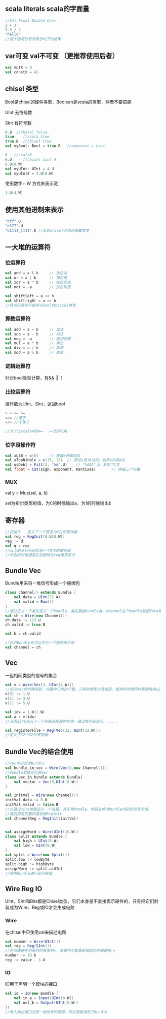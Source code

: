 ## scala literals scala的字面量
```scala
//Int Float Double Char 
2 + 3
5.0 / 2
"hello"
//很少使用分号来表示句子的结束
```
## var可变 val不可变 （更推荐使用后者）
```scala
var mutX = 0
val constX = 42
```
## chisel 类型
Bool是chisel的硬件类型，Boolean是scala的类型，两者不要搞混

UInt 无符号数

SInt 有符号数
```scala
0.B  //chisel false
true    //scala true
true.B  //chisel true
val myBool: Bool = true.B   //announce a true 

6   //scala6
6.U     //chisel uint 6
6.U(8.W)
val myUInt: UInt = 4.U
val myUInt8 = 4.U(8.W)
```
使用数字+ W 方式来表示宽
```scala
3.U(4.W)
```
## 使用其他进制来表示
```scala
"hff".U
"o377".U
"b1111_1111".U //此处chisel会自动推算宽度
```
## 一大堆的运算符
### 位运算符
```scala
val and = a & b		// 按位与
val or = a | b		// 按位或
val xor = a ^ b		// 按位异或
val not = ~a		// 按位取反

val shiftleft = a << b
val shiftright = a >> b
//移位运算符不能用于bool的chisel类型
```
### 算数运算符
```scala
val add = a + b		// 加法
val sub = a - b		// 减法
val neg = -a		// 取相反数
val mul = a * b		// 乘法
val div = a / b		// 除法
val mod = a % b		// 取余
```

### 逻辑运算符
针对bool类型计算，有&& || ！
### 比较运算符
操作数为UInt、SInt，返回bool
```scala
> < <= >=
=== //等于
=/= //不等于

//为了让scala中的==  !=仍然可用
```
### 位字段操作符
```scala
val xLSB = x(0)		// 提取x的最低位
val xTopNibble = x(15, 12)	// 假设x是16位的，提取x的高4位
val usDebt = Fill(3, "hA".U)	// "hAAA".U 复制了3次
val float = Cat(sign, exponent, mantissa)		// 拼接三个向量
```
### MUX
val y = Mux(sel, a, b)

sel为布尔类型的值，为0的时候输出a，为1的时候输出b
## 寄存器
```scala
//初始化   定义了一个宽度为8位的寄存器
val reg = RegInit(0.U(8.W))
reg := d
val q = reg
//以上的三行代码实现一个8位的寄存器
//命名的时候通常在后面标注reg用来区分
```
## Bundle Vec
Bundle用来将一堆信号形成一个捆绑包
```scala
class Channel() extends Bundle {
    val data = UInt(32.W)
    val valid = Bool()
}
//通过定义一个类来定义一个bundle，类拓展自bundle类，channel这个bundle就把data和valid的两个信号捆绑在了一起，如果要使用这个bundle的话，我们可以new一个Channel然后把它封装到一个Wire里面
val ch = Wire(new Channel())
ch.data := 123.U
ch.valid := true.B

val b = ch.valid

//此外bundle也可以作为一个整体来引用
val channel = ch
```

## Vec
一组相同类型的信号的集合
```scala
val v = Wire(Vec(3, UInt(4.W)))
//定义vec的时候用到，向量中元素的个数，元素的类型以及宽度，使用的时候同样需要借助wire
v(0) := 1.U
v(1) := 3.U
v(2) := 5.U

val idx = 1.U(2.W)
val a = v(idx)
//从而wire充当了一个多路选择器的作用，通过索引去访问.......

val registerFile = Reg(Vec(32, UInt(32.W)))
//定义了32个32位寄存器
```
## Bundle Vec的结合使用
```scala
//Vec可以包含Bundle
val bundle_in_vec = Wire(Vec(8,new Channel()))
//Bundle里面可以有Vec
class vec_in_bundle extends Bundle{
    val vector = Vec(8,UInt(8.W))
}

val initVal = Wire(new Channel())
initVal.data := 0.U
initVal.valid := false.B
//先通过wire类型定义一个变量，其实为bundle，然后去修改bundle内部的信号的值。
//最后把这变量的值送给RegInit
val channelReg = RegInit(initVal)


val assignWord = Wire(UInt(16.W))
class Split extends Bundle {
    val high = UInt(8.W)
    val low = UInt(8.W)
}
val split = Wire(new Split())
split.low := lowByte
split.high := highByte
assignWord := split.asUInt
//使用bundle进行部分赋值
```
## Wire Reg IO 
UInt、SInt和Bits都是Chisel类型，它们本身是不直接表示硬件的，只有把它们封装成为Wire、Reg或IO才会生成电路
### Wire
在chisel中只使用val来描述电路
```scala
val number = Wire(UInt())
val reg = Reg(SInt())
//在创建硬件对象的时候使用=，给硬件对象重新赋值的时候使用:=
number := 10.U
reg := value - 3.U
```
### IO
IO用于声明一个模块的接口
```scala
val io = IO(new Bundle {
    val in_a = Input(UInt(8.W))
    val out_b = Output(UInt(8.W))
})
//输入输出接口也是一组信号的捆绑，所以里面用到了bundle
```
